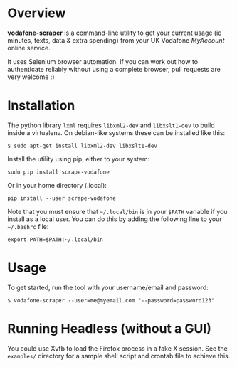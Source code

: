 # Overview

**vodafone-scraper** is a command-line utility to get your current usage (ie
minutes, texts, data & extra spending) from your UK Vodafone *MyAccount*
online service.

It uses Selenium browser automation. If you can work out how to authenticate
reliably without using a complete browser, pull requests are very welcome :)

# Installation

The python library ``lxml`` requires ``libxml2-dev`` and ``libxslt1-dev`` to
build inside a virtualenv. On debian-like systems these can be installed like
this:

```
$ sudo apt-get install libxml2-dev libxslt1-dev
```

Install the utility using pip, either to your system:

```
sudo pip install scrape-vodafone
```

Or in your home directory (.local):

```
pip install --user scrape-vodafone
```

Note that you must ensure that ``~/.local/bin`` is in your ``$PATH`` variable
if you install as a local user. You can do this by adding the following line to
your ``~/.bashrc`` file:

```
export PATH=$PATH:~/.local/bin
```

# Usage

To get started, run the tool with your username/email and password:

```
$ vodafone-scraper --user=me@myemail.com "--password=password123"
```

# Running Headless (without a GUI)

You could use Xvfb to load the Firefox process in a fake X session. See the 
``examples/`` directory for a sample shell script and crontab file to achieve
this.
